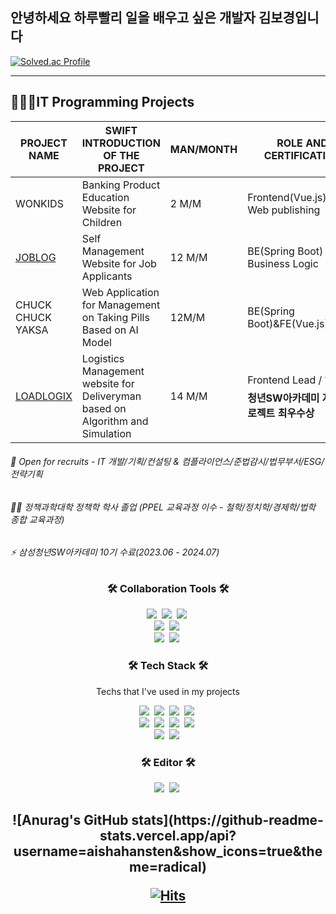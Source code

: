 ## 안녕하세요 하루빨리 일을 배우고 싶은 개발자 김보경입니다 

[![Solved.ac Profile](http://mazassumnida.wtf/api/v2/generate_badge?boj=aishahansten)](https://solved.ac/aishahansten/)

---
## 👩🏻‍💻IT Programming Projects 
|PROJECT NAME|SWIFT INTRODUCTION OF THE PROJECT|MAN/MONTH|ROLE AND CERTIFICATION|
|---|---|---|---|
|WONKIDS|Banking Product Education Website for Children|2 M/M|Frontend(Vue.js)&UIUX Web publishing|
|[JOBLOG](https://github.com/aishahansten/joblog)|Self Management Website for Job Applicants|12 M/M|BE(Spring Boot) Business Logic|
|CHUCK CHUCK YAKSA|Web Application for Management on Taking Pills Based on AI Model|12M/M|BE(Spring Boot)&FE(Vue.js)|
|[LOADLOGIX](https://github.com/aishahansten/loadlogix)|Logistics Management website for Deliveryman based on Algorithm and Simulation|14 M/M|Frontend Lead / 🏆**삼성청년SW아카데미 자율프로젝트 최우수상**|


<h6>🔭 Open for recruits - IT 개발/기획/컨설팅 & 컴플라이언스/준법감시/법무부서/ESG/전략기획</h6> 

<h6>👩‍🎓 정책과학대학 정책학 학사 졸업 (PPEL 교육과정 이수 - 철학/정치학/경제학/법학 종합 교육과정)</h6>

<h6>⚡ 삼성청년SW아카데미 10기 수료(2023.06 - 2024.07)</h6>

<h3 align="center">🛠 Collaboration Tools 🛠</h3>
<p align="center">
  <img src="https://img.shields.io/badge/Git-F05032?style=flat-square&logo=Git&logoColor=white"/></a>&nbsp 
  <img src="https://img.shields.io/badge/GitLab-FC6D26?style=flat-square&logo=GitLab&logoColor=white"/></a>&nbsp 
  <img src="https://img.shields.io/badge/Github-181717?style=flat-square&logo=GitHub&logoColor=white"/></a>&nbsp 
  <br>
  <img src="https://img.shields.io/badge/Jira-0052CC?style=flat-square&logo=Jira&logoColor=white"/></a>&nbsp 
  <img src="https://img.shields.io/badge/Notion-000000?style=flat-square&logo=Notiont&logoColor=white"/></a>&nbsp 
  <br>
  <img src="https://img.shields.io/badge/Figma-F24E1E?style=flat-square&logo=Figma&logoColor=white"/></a>&nbsp 
  <img src="https://img.shields.io/badge/Mattermost-0058CC?style=flat-square&logo=Mattermost&logoColor=white"/></a>&nbsp 
</p>
<h3 align="center">🛠 Tech Stack 🛠</h3>
<p align="center"> Techs that I've used in my projects </p>
<p align="center">
  <img src="https://img.shields.io/badge/Python-3766AB?style=flat-square&logo=Python&logoColor=white"/></a>&nbsp 
  <img src="https://img.shields.io/badge/Vue.js-4FC08D?style=flat-square&logo=Vue.js&logoColor=white"/></a>&nbsp 
  <img src="https://img.shields.io/badge/Java-007396?style=flat-square&logo=Java&logoColor=white"/></a>&nbsp 
  <img src="https://img.shields.io/badge/Spring Boot-6DB33F?style=flat-square&logo=Spring Boot&logoColor=white"/></a>&nbsp 
  <br>
  <img src="https://img.shields.io/badge/Flutter-02569B?style=flat-square&logo=Flutter&logoColor=white"/></a>&nbsp 
  <img src="https://img.shields.io/badge/HTML5-1572B6?style=flat-square&logo=css3&logoColor=white"/></a>&nbsp 
  <img src="https://img.shields.io/badge/CSS3-1572B6?style=flat-square&logo=css3&logoColor=white"/></a>&nbsp 
  <img src="https://img.shields.io/badge/Javascript-ffb13b?style=flat-square&logo=javascript&logoColor=white"/></a>&nbsp 
  <br>
  <img src="https://img.shields.io/badge/Mysql-E6B91E?style=flat-square&logo=MySql&logoColor=white"/></a>&nbsp 
  <img src="https://img.shields.io/badge/aws-333664?style=flat-square&logo=amazon-aws&logoColor=white"/></a>&nbsp 
</p>
<h3 align="center">🛠 Editor 🛠</h3>
<p align="center">
  <img src="https://img.shields.io/badge/Visual Studio Code-007ACC?style=flat-square&logo=Visual Studio Code&logoColor=white"/></a>&nbsp 
  <img src="https://img.shields.io/badge/IntelliJ IDEA-000000?style=flat-square&logo=IntelliJ IDEA&logoColor=white"/></a>&nbsp 
</p>
<h2 align="center">
![Anurag's GitHub stats](https://github-readme-stats.vercel.app/api?username=aishahansten&show_icons=true&theme=radical)

[![Hits](https://hits.seeyoufarm.com/api/count/incr/badge.svg?url=https%3A%2F%2Fgithub.com%2Faishahansten%2Fhit-counter&count_bg=%23FF6CB6&title_bg=%23BAF4F8&icon=tencentqq.svg&icon_color=%23FF6CB6&title=hits&edge_flat=false)](https://github.com/aishahansten)
</h2>
<!--
**aishahansten/aishahansten** is a ✨ _special_ ✨ repository because its `README.md` (this file) appears on your GitHub profile.

Here are some ideas to get you started:

- 🔭 I’m currently working on ...
- 🌱 I’m currently learning ...
- 👯 I’m looking to collaborate on ...
- 🤔 I’m looking for help with ...
- 💬 Ask me about ...
- 📫 How to reach me: ...
- 😄 Pronouns: ...
- ⚡ Fun fact: ...
-->
